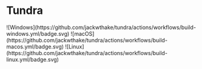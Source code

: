 <h1>Tundra</h1>
![Windows](https://github.com/jackwthake/tundra/actions/workflows/build-windows.yml/badge.svg)
![macOS](https://github.com/jackwthake/tundra/actions/workflows/build-macos.yml/badge.svg)
![Linux](https://github.com/jackwthake/tundra/actions/workflows/build-linux.yml/badge.svg)
<br>
